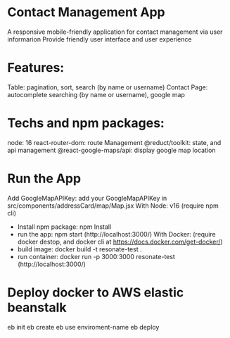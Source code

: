 # Contact Management App
 A responsive mobile-friendly application for contact management via user informarion
 Provide friendly user interface and  user experience

# Features:
 Table: pagination, sort, search (by name or username)
 Contact Page: autocomplete searching (by name or username), google map

# Techs and npm packages:
 node: 16
 react-router-dom: route Management
 @reduct/toolkit: state, and api management
 @react-google-maps/api: display google map location

# Run the App
 Add GoogleMapAPIKey: add your GoogleMapAPIKey in src/components/addressCard/map/Map.jsx
 With Node: v16 (require npm cli)
  - Install npm package: npm Install
  - run the app: npm start (http://localhost:3000/)
 With Docker: (require docker destop, and docker cli at https://docs.docker.com/get-docker/)
  - build image: docker build -t resonate-test .
  - run container: docker run -p 3000:3000 resonate-test (http://localhost:3000/)

# Deploy docker to AWS elastic beanstalk
 eb init
 eb create
 eb use enviroment-name
 eb deploy




